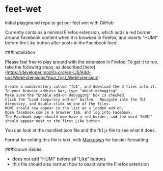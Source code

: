 # feet-wet
Initial playground repo to get our feet wet with GitHub

Currently contains a minimal Firefox extension, which adds a red border around Facebook content when it is browsed in Firefox, and inserts "HUMI" before the Like button after posts in the Facebook feed.

###Installation

Please feel free to play around with the extension in Firefox.  To get it to run, take the following steps, as described [here] (https://developer.mozilla.org/en-US/Add-ons/WebExtensions/Your_first_WebExtension):

    Create a subdirectory called "fb1", and download the 3 files into it.
    In your browser address bar, type "about:debugging".
    Make sure the "Enable add-on debugging" box is checked.
    Click the "Load temporary add-on" button.  Navigate into the fb1 directory, and double-click on one of the files.
    HUMI should now appear in the list as a loaded add-on.
    Open facebook.com in a browser tab, and log into Facebook.
    The Facebook page should now have a red border, and the word "HUMI" should appear next to the first Like button.

You can look at the manifest.json file and the fb1.js file to see what it does.

Format for editing this file is text, with [Markdown](https://github.com/adam-p/markdown-here/wiki/Markdown-Cheatsheet#links) for fancier formatting.

###Known issues:

- does not add "HUMI" before all "Like" buttons
- this file should also instruct how to deactivate the Firefox extension



